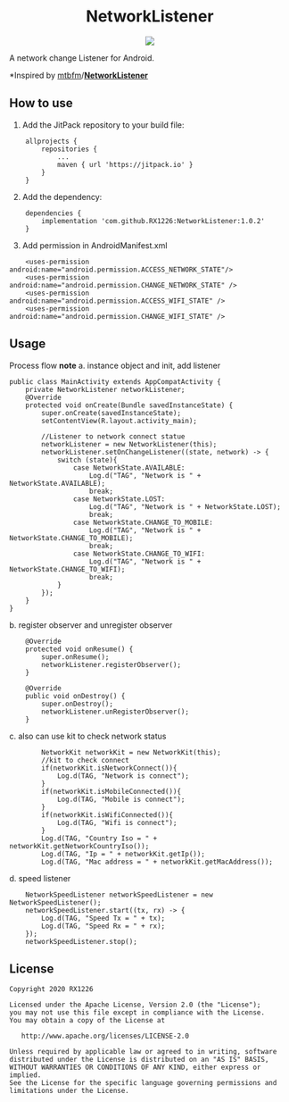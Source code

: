 <h1 align="center">NetworkListener</h1>

<p align="center">
  <a target="_blank" href="https://www.paypal.me/RX1226" title="Donate using PayPal"><img src="https://img.shields.io/badge/paypal-donate-yellow.svg" /></a>
</p>


A network change Listener for Android.

*Inspired by [mtbfm](https://github.com/mtbfm)/**[NetworkListener](https://github.com/mtbfm/NetworkListener)**

## How to use

1. Add the JitPack repository to your build file:
```
    allprojects {
        repositories {
            ...
            maven { url 'https://jitpack.io' }
        }
    }
```
2. Add the dependency:
```
    dependencies {
        implementation 'com.github.RX1226:NetworkListener:1.0.2'
    }
```

3. Add permission in AndroidManifest.xml
```
    <uses-permission android:name="android.permission.ACCESS_NETWORK_STATE"/>
    <uses-permission android:name="android.permission.CHANGE_NETWORK_STATE" />
    <uses-permission android:name="android.permission.ACCESS_WIFI_STATE" />
    <uses-permission android:name="android.permission.CHANGE_WIFI_STATE" />
```
## Usage
Process flow
**note**
a. instance object and init, add listener

```
public class MainActivity extends AppCompatActivity {
    private NetworkListener networkListener;
    @Override
    protected void onCreate(Bundle savedInstanceState) {
        super.onCreate(savedInstanceState);
        setContentView(R.layout.activity_main);

        //Listener to network connect statue
        networkListener = new NetworkListener(this);
        networkListener.setOnChangeListener((state, network) -> {
            switch (state){
                case NetworkState.AVAILABLE:
                    Log.d("TAG", "Network is " + NetworkState.AVAILABLE);
                    break;
                case NetworkState.LOST:
                    Log.d("TAG", "Network is " + NetworkState.LOST);
                    break;
                case NetworkState.CHANGE_TO_MOBILE:
                    Log.d("TAG", "Network is " + NetworkState.CHANGE_TO_MOBILE);
                    break;
                case NetworkState.CHANGE_TO_WIFI:
                    Log.d("TAG", "Network is " + NetworkState.CHANGE_TO_WIFI);
                    break;
            }
        });
    }
}
```
b. register observer and unregister observer
```
    @Override
    protected void onResume() {
        super.onResume();
        networkListener.registerObserver();
    }

    @Override
    public void onDestroy() {
        super.onDestroy();
        networkListener.unRegisterObserver();
    }
```
c. also can use kit to check network status
```
        NetworkKit networkKit = new NetworkKit(this);
        //kit to check connect
        if(networkKit.isNetworkConnect()){
            Log.d(TAG, "Network is connect");
        }
        if(networkKit.isMobileConnected()){
            Log.d(TAG, "Mobile is connect");
        }
        if(networkKit.isWifiConnected()){
            Log.d(TAG, "Wifi is connect");
        }
        Log.d(TAG, "Country Iso = " + networkKit.getNetworkCountryIso());
        Log.d(TAG, "Ip = " + networkKit.getIp());
        Log.d(TAG, "Mac address = " + networkKit.getMacAddress());
```
d. speed listener

```
    NetworkSpeedListener networkSpeedListener = new NetworkSpeedListener();
    networkSpeedListener.start((tx, rx) -> {
        Log.d(TAG, "Speed Tx = " + tx);
        Log.d(TAG, "Speed Rx = " + rx);
    });
    networkSpeedListener.stop();
```

## License

	Copyright 2020 RX1226
	
	Licensed under the Apache License, Version 2.0 (the "License");
	you may not use this file except in compliance with the License.
	You may obtain a copy of the License at
	
	   http://www.apache.org/licenses/LICENSE-2.0
	
	Unless required by applicable law or agreed to in writing, software
	distributed under the License is distributed on an "AS IS" BASIS,
	WITHOUT WARRANTIES OR CONDITIONS OF ANY KIND, either express or implied.
	See the License for the specific language governing permissions and
	limitations under the License.
